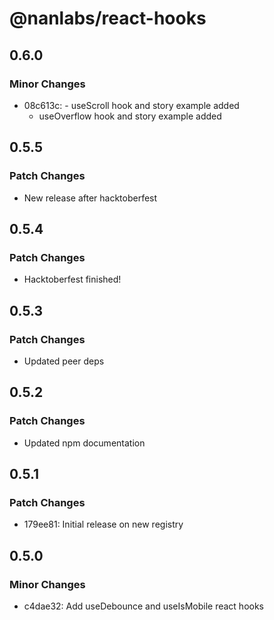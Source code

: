 # @nanlabs/react-hooks

## 0.6.0

### Minor Changes

- 08c613c: - useScroll hook and story example added
  - useOverflow hook and story example added

## 0.5.5

### Patch Changes

- New release after hacktoberfest

## 0.5.4

### Patch Changes

- Hacktoberfest finished!

## 0.5.3

### Patch Changes

- Updated peer deps

## 0.5.2

### Patch Changes

- Updated npm documentation

## 0.5.1

### Patch Changes

- 179ee81: Initial release on new registry

## 0.5.0

### Minor Changes

- c4dae32: Add useDebounce and useIsMobile react hooks
